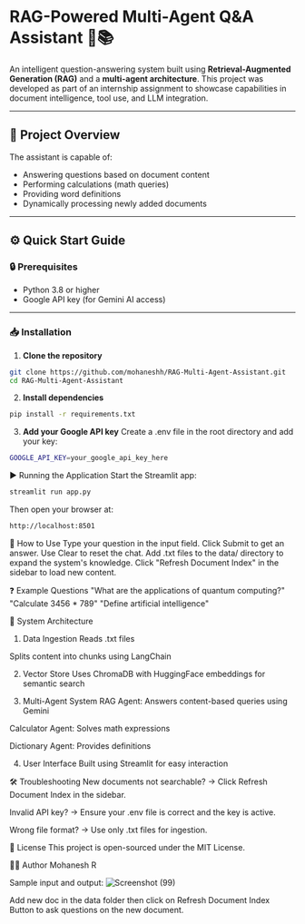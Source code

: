 # RAG-Powered Multi-Agent Q&A Assistant 🤖📚

An intelligent question-answering system built using **Retrieval-Augmented Generation (RAG)** and a **multi-agent architecture**. This project was developed as part of an internship assignment to showcase capabilities in document intelligence, tool use, and LLM integration.

---

## 🚀 Project Overview

The assistant is capable of:
- Answering questions based on document content
- Performing calculations (math queries)
- Providing word definitions
- Dynamically processing newly added documents

---

## ⚙️ Quick Start Guide

### 🔒 Prerequisites
- Python 3.8 or higher
- Google API key (for Gemini AI access)

---

### 📥 Installation

1. **Clone the repository**
```bash
git clone https://github.com/mohaneshh/RAG-Multi-Agent-Assistant.git
cd RAG-Multi-Agent-Assistant
```

2. **Install dependencies**
```bash
pip install -r requirements.txt
```

3. **Add your Google API key**
Create a .env file in the root directory and add your key:
```bash
GOOGLE_API_KEY=your_google_api_key_here
```

▶️ Running the Application
Start the Streamlit app:
```bash
streamlit run app.py
```

Then open your browser at:
```bash
http://localhost:8501
```

💬 How to Use
Type your question in the input field.
Click Submit to get an answer.
Use Clear to reset the chat.
Add .txt files to the data/ directory to expand the system's knowledge.
Click "Refresh Document Index" in the sidebar to load new content.


❓ Example Questions
"What are the applications of quantum computing?"
"Calculate 3456 * 789"
"Define artificial intelligence"

🧠 System Architecture
1. Data Ingestion
Reads .txt files

Splits content into chunks using LangChain

2. Vector Store
Uses ChromaDB with HuggingFace embeddings for semantic search

3. Multi-Agent System
RAG Agent: Answers content-based queries using Gemini

Calculator Agent: Solves math expressions

Dictionary Agent: Provides definitions

4. User Interface
Built using Streamlit for easy interaction

🛠 Troubleshooting
New documents not searchable? → Click Refresh Document Index in the sidebar.

Invalid API key? → Ensure your .env file is correct and the key is active.

Wrong file format? → Use only .txt files for ingestion.

📄 License
This project is open-sourced under the MIT License.

🙋‍♂️ Author
Mohanesh R


Sample input and output:
![Screenshot (99)](https://github.com/user-attachments/assets/ef9eec03-6aae-45ef-a0fe-57af1531d4ac)


Add new doc in the data folder then click on Refresh Document Index Button to ask questions on the new document.
